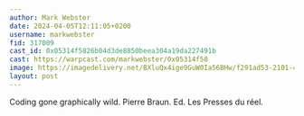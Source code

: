 ```yaml
---
author: Mark Webster
date: 2024-04-05T12:11:05+0200
username: markwebster
fid: 317009
cast_id: 0x05314f5826b04d3de8850beea304a19da227491b
cast: https://warpcast.com/markwebster/0x05314f58
image: https://imagedelivery.net/BXluQx4ige9GuW0Ia56BHw/f291ad53-2101-471d-dd23-dddb14da8000/original
layout: post
---
```

Coding gone graphically wild. Pierre Braun. Ed. Les Presses du réel.  

<img src='https://imagedelivery.net/BXluQx4ige9GuW0Ia56BHw/f291ad53-2101-471d-dd23-dddb14da8000/original' alt='' referrerpolicy='no-referrer'/>
<img src='https://imagedelivery.net/BXluQx4ige9GuW0Ia56BHw/066def57-2aca-438d-00c5-4213e6e2e100/original' alt='' referrerpolicy='no-referrer'/>